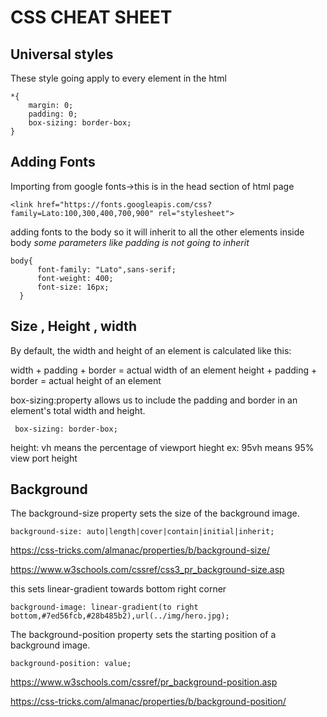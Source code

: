 # **CSS CHEAT SHEET**

## **Universal styles**

These style going apply to every element in the html
```
*{
    margin: 0;
    padding: 0;
    box-sizing: border-box;
}
```
## **Adding Fonts**

Importing from google fonts->this is in the head section of html page
 ```
 <link href="https://fonts.googleapis.com/css?family=Lato:100,300,400,700,900" rel="stylesheet">
 ```
adding fonts to the body so it will inherit to all the other elements inside body
*some parameters like padding is not going to inherit*

```
body{
      font-family: "Lato",sans-serif;
      font-weight: 400;
      font-size: 16px;
  }
 ```
 ## **Size , Height , width**
 
By default, the width and height of an element is calculated like this:

width + padding + border = actual width of an element
height + padding + border = actual height of an element

box-sizing:property allows us to include the padding and border in an element's total width and height.
```
 box-sizing: border-box;
```

height: vh means the percentage of viewport hieght ex: 95vh means 95% view port height

## **Background**

The background-size property sets the size of the background image.
```
background-size: auto|length|cover|contain|initial|inherit;
```
https://css-tricks.com/almanac/properties/b/background-size/

https://www.w3schools.com/cssref/css3_pr_background-size.asp

this sets linear-gradient towards bottom right corner
```
background-image: linear-gradient(to right bottom,#7ed56fcb,#28b485b2),url(../img/hero.jpg); 
```

The background-position property sets the starting position of a background image.
```
background-position: value;
```
https://www.w3schools.com/cssref/pr_background-position.asp

https://css-tricks.com/almanac/properties/b/background-position/


